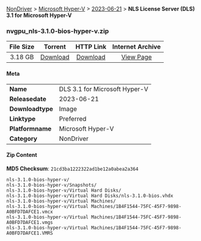 
[NonDriver](/README.md)  >  [Microsoft Hyper-V](/index/NonDriver/Microsoft_Hyper-V.md)  >  [2023-06-21](/index/NonDriver/Microsoft_Hyper-V/2023-06-21.md)  >  **NLS License Server (DLS) 3.1 for Microsoft Hyper-V**


### nvgpu_nls-3.1.0-bios-hyper-v.zip

| **File Size** | **Torrent**  | **HTTP Link** | **Internet Archive** |
|:-------------:|:------------:|:-------------:|:--------------------:|
| 3.18 GB |  [Download](https://archive.org/download/nvgpu_nls-3.1.0-bios-hyper-v.zip/nvgpu_nls-3.1.0-bios-hyper-v.zip_archive.torrent)       | [Download](https://archive.org/compress/nvgpu_nls-3.1.0-bios-hyper-v.zip) | [View Page](https://archive.org/details/nvgpu_nls-3.1.0-bios-hyper-v.zip)       |

#### Meta

<table>
<tr><td><strong>Name</strong></td><td>DLS 3.1 for Microsoft Hyper-V</td></tr>
<tr><td><strong>Releasedate</strong></td><td>2023-06-21</td></tr>
<tr><td><strong>Downloadtype</strong></td><td>Image</td></tr>
<tr><td><strong>Linktype</strong></td><td>Preferred</td></tr>
<tr><td><strong>Platformname</strong></td><td>Microsoft Hyper-V</td></tr>
<tr><td><strong>Category</strong></td><td>NonDriver</td></tr>
</table>

#### Zip Content

**MD5 Checksum**: `21cd3ba1222322ad1be12a0abea2a364`

```text
nls-3.1.0-bios-hyper-v/
nls-3.1.0-bios-hyper-v/Snapshots/
nls-3.1.0-bios-hyper-v/Virtual Hard Disks/
nls-3.1.0-bios-hyper-v/Virtual Hard Disks/nls-3.1.0-bios.vhdx
nls-3.1.0-bios-hyper-v/Virtual Machines/
nls-3.1.0-bios-hyper-v/Virtual Machines/1B4F1544-75FC-45F7-9898-A0BFD7DAFCE1.vmcx
nls-3.1.0-bios-hyper-v/Virtual Machines/1B4F1544-75FC-45F7-9898-A0BFD7DAFCE1.vmgs
nls-3.1.0-bios-hyper-v/Virtual Machines/1B4F1544-75FC-45F7-9898-A0BFD7DAFCE1.VMRS
```